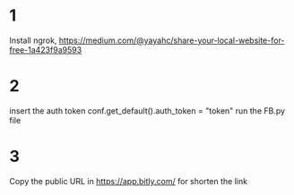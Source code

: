 # 1
Install ngrok, 
https://medium.com/@yayahc/share-your-local-website-for-free-1a423f9a9593

# 2
insert the auth token
conf.get_default().auth_token = "token"
run the FB.py file

# 3
Copy the public URL in https://app.bitly.com/ for shorten the link